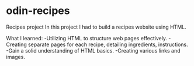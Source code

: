 # odin-recipes
Recipes project
In this project I had to build a recipes website using HTML.

What I learned:
-Utilizing HTML to structure web pages effectively.
-Creating separate pages for each recipe, detailing ingredients, instructions.
-Gain a solid understanding of HTML basics.
-Creating various links and images.